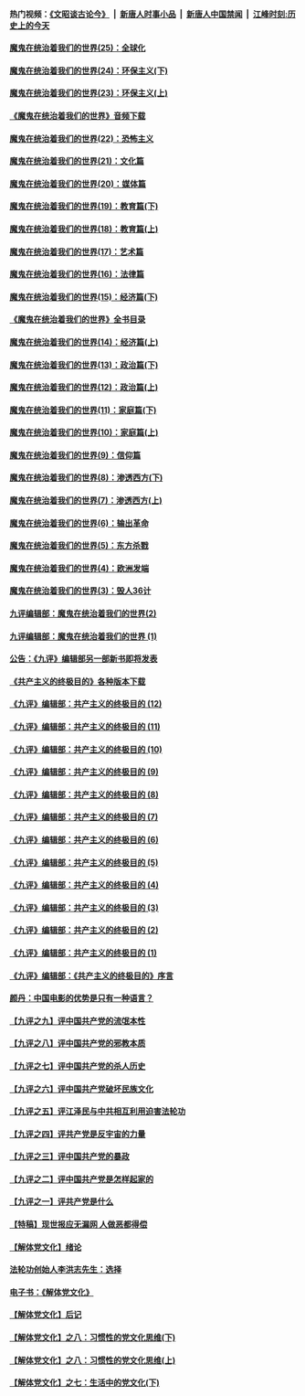 #### 热门视频：[《文昭谈古论今》](https://github.com/gfw-breaker/wenzhao/blob/master/README.md?t=11081833) &nbsp;|&nbsp; [新唐人时事小品](https://github.com/gfw-breaker/ntdtv-comedy/blob/master/README.md?t=11081833) &nbsp;|&nbsp; [新唐人中国禁闻](https://github.com/gfw-breaker/ntdtv-news/blob/master/README.md?t=11081833) &nbsp;|&nbsp; [江峰时刻:历史上的今天](https://github.com/gfw-breaker/today-in-history/blob/master/README.md?t=11081833) 

#### [魔鬼在统治着我们的世界(25)：全球化](../pages/nsc422/n10788205.md?t=11081833) 

#### [魔鬼在统治着我们的世界(24)：环保主义(下)](../pages/nsc422/n10695307.md?t=11081833) 

#### [魔鬼在统治着我们的世界(23)：环保主义(上)](../pages/nsc422/n10688613.md?t=11081833) 

#### [《魔鬼在统治着我们的世界》音频下载](../pages/nsc422/n10635553.md?t=11081833) 

#### [魔鬼在统治着我们的世界(22)：恐怖主义](../pages/nsc422/n10614727.md?t=11081833) 

#### [魔鬼在统治着我们的世界(21)：文化篇](../pages/nsc422/n10597706.md?t=11081833) 

#### [魔鬼在统治着我们的世界(20)：媒体篇](../pages/nsc422/n10586579.md?t=11081833) 

#### [魔鬼在统治着我们的世界(19)：教育篇(下)](../pages/nsc422/n10564808.md?t=11081833) 

#### [魔鬼在统治着我们的世界(18)：教育篇(上)](../pages/nsc422/n10526970.md?t=11081833) 

#### [魔鬼在统治着我们的世界(17)：艺术篇](../pages/nsc422/n10499093.md?t=11081833) 

#### [魔鬼在统治着我们的世界(16)：法律篇](../pages/nsc422/n10485969.md?t=11081833) 

#### [魔鬼在统治着我们的世界(15)：经济篇(下)](../pages/nsc422/n10469975.md?t=11081833) 

#### [《魔鬼在统治着我们的世界》全书目录](../pages/nsc422/n10464261.md?t=11081833) 

#### [魔鬼在统治着我们的世界(14)：经济篇(上)](../pages/nsc422/n10457370.md?t=11081833) 

#### [魔鬼在统治着我们的世界(13)：政治篇(下)](../pages/nsc422/n10448270.md?t=11081833) 

#### [魔鬼在统治着我们的世界(12)：政治篇(上)](../pages/nsc422/n10444576.md?t=11081833) 

#### [魔鬼在统治着我们的世界(11)：家庭篇(下)](../pages/nsc422/n10440961.md?t=11081833) 

#### [魔鬼在统治着我们的世界(10)：家庭篇(上)](../pages/nsc422/n10435448.md?t=11081833) 

#### [魔鬼在统治着我们的世界(9)：信仰篇](../pages/nsc422/n10432159.md?t=11081833) 

#### [魔鬼在统治着我们的世界(8)：渗透西方(下)](../pages/nsc422/n10429603.md?t=11081833) 

#### [魔鬼在统治着我们的世界(7)：渗透西方(上)](../pages/nsc422/n10426013.md?t=11081833) 

#### [魔鬼在统治着我们的世界(6)：输出革命](../pages/nsc422/n10421536.md?t=11081833) 

#### [魔鬼在统治着我们的世界(5)：东方杀戮](../pages/nsc422/n10417707.md?t=11081833) 

#### [魔鬼在统治着我们的世界(4)：欧洲发端](../pages/nsc422/n10414890.md?t=11081833) 

#### [魔鬼在统治着我们的世界(3)：毁人36计](../pages/nsc422/n10411583.md?t=11081833) 

#### [九评编辑部：魔鬼在统治着我们的世界(2)](../pages/nsc422/n10410036.md?t=11081833) 

#### [九评编辑部：魔鬼在统治着我们的世界 (1)](../pages/nsc422/n10406825.md?t=11081833) 

#### [公告：《九评》编辑部另一部新书即将发表](../pages/nsc422/n10405104.md?t=11081833) 

#### [《共产主义的终极目的》各种版本下载](../pages/nsc422/n10022138.md?t=11081833) 

#### [《九评》编辑部：共产主义的终极目的 (12)](../pages/nsc422/n9933272.md?t=11081833) 

#### [《九评》编辑部：共产主义的终极目的 (11)](../pages/nsc422/n9924973.md?t=11081833) 

#### [《九评》编辑部：共产主义的终极目的 (10)](../pages/nsc422/n9920883.md?t=11081833) 

#### [《九评》编辑部：共产主义的终极目的 (9)](../pages/nsc422/n9916363.md?t=11081833) 

#### [《九评》编辑部：共产主义的终极目的 (8)](../pages/nsc422/n9912488.md?t=11081833) 

#### [《九评》编辑部：共产主义的终极目的 (7)](../pages/nsc422/n9901176.md?t=11081833) 

#### [《九评》编辑部：共产主义的终极目的 (6)](../pages/nsc422/n9899359.md?t=11081833) 

#### [《九评》编辑部：共产主义的终极目的 (5)](../pages/nsc422/n9893174.md?t=11081833) 

#### [《九评》编辑部：共产主义的终极目的 (4)](../pages/nsc422/n9891246.md?t=11081833) 

#### [《九评》编辑部：共产主义的终极目的 (3)](../pages/nsc422/n9879879.md?t=11081833) 

#### [《九评》编辑部：共产主义的终极目的 (2)](../pages/nsc422/n9876205.md?t=11081833) 

#### [《九评》编辑部：共产主义的终极目的 (1)](../pages/nsc422/n9865857.md?t=11081833) 

#### [《九评》编辑部：《共产主义的终极目的》序言](../pages/nsc422/n9862666.md?t=11081833) 

#### [颜丹：中国电影的优势是只有一种语言？](../pages/nsc422/n9583062.md?t=11081833) 

#### [【九评之九】评中国共产党的流氓本性](../pages/nsc422/n737542.md?t=11081833) 

#### [【九评之八】评中国共产党的邪教本质](../pages/nsc422/n735942.md?t=11081833) 

#### [【九评之七】评中国共产党的杀人历史](../pages/nsc422/n733806.md?t=11081833) 

#### [【九评之六】评中国共产党破坏民族文化](../pages/nsc422/n731667.md?t=11081833) 

#### [【九评之五】评江泽民与中共相互利用迫害法轮功](../pages/nsc422/n730058.md?t=11081833) 

#### [【九评之四】评共产党是反宇宙的力量](../pages/nsc422/n727814.md?t=11081833) 

#### [【九评之三】评中国共产党的暴政](../pages/nsc422/n725597.md?t=11081833) 

#### [【九评之二】评中国共产党是怎样起家的](../pages/nsc422/n723946.md?t=11081833) 

#### [【九评之一】评共产党是什么](../pages/nsc422/n722529.md?t=11081833) 

#### [【特稿】现世报应无漏网 人做恶都得偿](../pages/nsc422/n4215167.md?t=11081833) 

#### [【解体党文化】绪论](../pages/nsc422/n1449356.md?t=11081833) 

#### [法轮功创始人李洪志先生：选择](../pages/nsc422/n3580738.md?t=11081833) 

#### [电子书：《解体党文化》](../pages/nsc422/n1573484.md?t=11081833) 

#### [【解体党文化】后记](../pages/nsc422/n1531999.md?t=11081833) 

#### [【解体党文化】之八：习惯性的党文化思维(下)](../pages/nsc422/n1526477.md?t=11081833) 

#### [【解体党文化】之八：习惯性的党文化思维(上)](../pages/nsc422/n1520631.md?t=11081833) 

#### [【解体党文化】之七：生活中的党文化(下)](../pages/nsc422/n1513446.md?t=11081833) 

